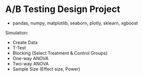 # A/B Testing Design Project
- pandas, numpy, matplotlib, seaborn, plotly, sklearn, xgboost

Simulation: 
- Create Data
- T-Test
- Blocking (Select Treatment & Control Groups)
- One-way ANOVA
- Two-way ANOVA
- Sample Size (Effect size, Power)
